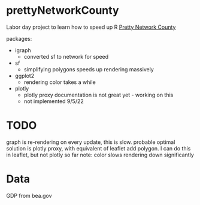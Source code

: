 # prettyNetworkCounty

Labor day project to learn how to speed up R [Pretty Network County](https://john-friedman.shinyapps.io/prettyNetworkCounty/)

packages:
* igraph
    * converted sf to network for speed
* sf
    * simplifying polygons speeds up rendering massively
* ggplot2
    * rendering color takes a while
* plotly
    * plotly proxy documentation is not great yet - working on this
	* not implemented 9/5/22


# TODO
graph is re-rendering on every update, this is slow.
probable optimal solution is plotly proxy, with equivalent of leaflet add polygon. I can do this in leaflet, but not plotly so far
note: color slows rendering down significantly

# Data
GDP from bea.gov
